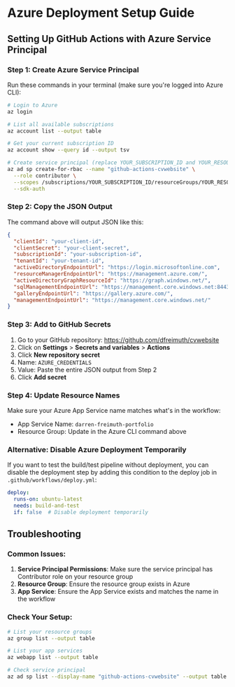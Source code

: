# Azure Deployment Setup Guide

## Setting Up GitHub Actions with Azure Service Principal

### Step 1: Create Azure Service Principal

Run these commands in your terminal (make sure you're logged into Azure CLI):

```bash
# Login to Azure
az login

# List all available subscriptions
az account list --output table

# Get your current subscription ID
az account show --query id --output tsv

# Create service principal (replace YOUR_SUBSCRIPTION_ID and YOUR_RESOURCE_GROUP)
az ad sp create-for-rbac --name "github-actions-cvwebsite" \
  --role contributor \
  --scopes /subscriptions/YOUR_SUBSCRIPTION_ID/resourceGroups/YOUR_RESOURCE_GROUP \
  --sdk-auth
```

### Step 2: Copy the JSON Output

The command above will output JSON like this:
```json
{
  "clientId": "your-client-id",
  "clientSecret": "your-client-secret",
  "subscriptionId": "your-subscription-id",
  "tenantId": "your-tenant-id",
  "activeDirectoryEndpointUrl": "https://login.microsoftonline.com",
  "resourceManagerEndpointUrl": "https://management.azure.com/",
  "activeDirectoryGraphResourceId": "https://graph.windows.net/",
  "sqlManagementEndpointUrl": "https://management.core.windows.net:8443/",
  "galleryEndpointUrl": "https://gallery.azure.com/",
  "managementEndpointUrl": "https://management.core.windows.net/"
}
```

### Step 3: Add to GitHub Secrets

1. Go to your GitHub repository: https://github.com/dfreimuth/cvwebsite
2. Click on **Settings** > **Secrets and variables** > **Actions**
3. Click **New repository secret**
4. Name: `AZURE_CREDENTIALS`
5. Value: Paste the entire JSON output from Step 2
6. Click **Add secret**

### Step 4: Update Resource Names

Make sure your Azure App Service name matches what's in the workflow:
- App Service Name: `darren-freimuth-portfolio`
- Resource Group: Update in the Azure CLI command above

### Alternative: Disable Azure Deployment Temporarily

If you want to test the build/test pipeline without deployment, you can disable the deployment step by adding this condition to the deploy job in `.github/workflows/deploy.yml`:

```yaml
deploy:
  runs-on: ubuntu-latest
  needs: build-and-test
  if: false  # Disable deployment temporarily
```

## Troubleshooting

### Common Issues:

1. **Service Principal Permissions**: Make sure the service principal has Contributor role on your resource group
2. **Resource Group**: Ensure the resource group exists in Azure
3. **App Service**: Ensure the App Service exists and matches the name in the workflow

### Check Your Setup:

```bash
# List your resource groups
az group list --output table

# List your app services
az webapp list --output table

# Check service principal
az ad sp list --display-name "github-actions-cvwebsite" --output table
```
